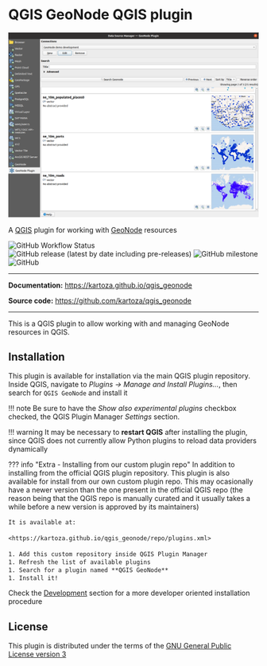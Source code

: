 # QGIS GeoNode QGIS plugin

![Inspirational screenshot](images/qgis-geonode-inspirational2.png)

A [QGIS] plugin for working with [GeoNode] resources

[QGIS]: https://qgis.org
[GeoNode]: https://geonode.org

![GitHub Workflow Status](https://img.shields.io/github/workflow/status/kartoza/qgis_geonode/Continuous%20Integration)
![GitHub release (latest by date including pre-releases)](https://img.shields.io/github/v/release/kartoza/qgis_geonode?include_prereleases)
![GitHub milestone](https://img.shields.io/github/milestones/progress-percent/kartoza/qgis_geonode/2)
![GitHub](https://img.shields.io/github/license/kartoza/qgis_geonode)

---

**Documentation:** <https://kartoza.github.io/qgis_geonode>

**Source code:** <https://github.com/kartoza/qgis_geonode>

---

This is a QGIS plugin to allow working with and managing GeoNode resources in QGIS.


## Installation

This plugin is available for installation via the main QGIS plugin repository. Inside QGIS, 
navigate to _Plugins -> Manage and Install Plugins..._, then search for `QGIS GeoNode` and install it

!!! note
    Be sure to have the _Show also experimental plugins_ checkbox checked, the QGIS Plugin Manager _Settings_ section.

!!! warning
    It may be necessary to **restart QGIS** after installing the plugin, since QGIS does not currently allow Python 
    plugins to reload data providers dynamically

??? info "Extra - Installing from our custom plugin repo"
    In addition to installing from the official QGIS plugin repository.
    This plugin is also available for install from our own custom plugin repo. This may ocasionally have a newer version
    than the one present in the official QGIS repo (the reason being that the QGIS repo is manually curated and it 
    usually takes a while before a new version is approved by its maintainers)

    It is available at:
    
    <https://kartoza.github.io/qgis_geonode/repo/plugins.xml>
    
    1. Add this custom repository inside QGIS Plugin Manager
    1. Refresh the list of available plugins
    1. Search for a plugin named **QGIS GeoNode**
    1. Install it!

Check the [Development](development.md) section for a more developer oriented 
installation procedure 


## License

This plugin is distributed under the terms of the 
[GNU General Public License version 3](https://www.gnu.org/licenses/gpl-3.0.en.html)
